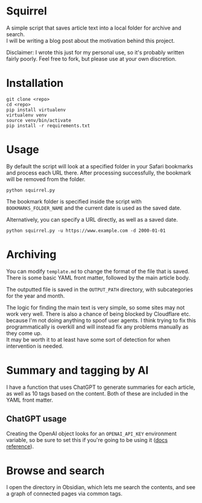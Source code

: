 # Squirrel

A simple script that saves article text into a local folder for archive and search.  
I will be writing a blog post about the motivation behind this project.

Disclaimer: I wrote this just for my personal use, so it's probably written fairly poorly. Feel free to fork, but please use at your own discretion.

# Installation

```
git clone <repo>
cd <repo>
pip install virtualenv
virtualenv venv
source venv/bin/activate
pip install -r requirements.txt
```

# Usage

By default the script will look at a specified folder in your Safari bookmarks and process each URL there. After processing successfully, the bookmark will be removed from the folder.

```python squirrel.py```

The bookmark folder is specified inside the script with `BOOKMARKS_FOLDER_NAME` and the current date is used as the saved date.

Alternatively, you can specify a URL directly, as well as a saved date.

```python squirrel.py -u https://www.example.com -d 2000-01-01```

# Archiving

You can modify `template.md` to change the format of the file that is saved. There is some basic YAML front matter, followed by the main article body.

The outputted file is saved in the `OUTPUT_PATH` directory, with subcategories for the year and month.

The logic for finding the main text is very simple, so some sites may not work very well. There is also a chance of being blocked by Cloudflare etc. because I'm not doing anything to spoof user agents. I think trying to fix this programmatically is overkill and will instead fix any problems manually as they come up.   
It may be worth it to at least have some sort of detection for when intervention is needed.

# Summary and tagging by AI

I have a function that uses ChatGPT to generate summaries for each article, as well as 10 tags based on the content. Both of these are included in the YAML front matter.

## ChatGPT usage
Creating the OpenAI object looks for an `OPENAI_API_KEY` environment variable, so be sure to set this if you're going to be using it ([docs reference](https://github.com/openai/openai-python)).

# Browse and search

I open the directory in Obsidian, which lets me search the contents, and see a graph of connected pages via common tags.